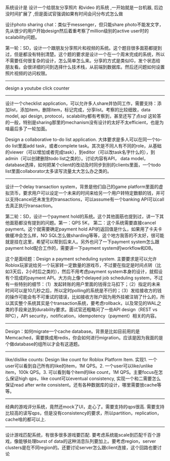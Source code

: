 系统设计是 设计一个给朋友分享照片 和video 的系统 ,一开始就是一台机器, 后边没时间扩展了 ,但是面试官强调如果有时间会问分布式怎么做

设计photo sharing chat：类似于messenger，但只能share photo不能发文字，先从很少的用户开始design然后着重考察了million级别的active user时的scalability问题。

第一轮：SD，设计一个跟朋友分享照片和视频的系统。这个题目很多面筋都提到过，但是都没有特别清楚。这个题的要求是设计一个在一个周末完成的系统，所以不需要任何很复杂的设计，怎么简单怎么来。分享的方式是类似IG，发个状态给朋友看。会很详细的问到选择什么技术栈，从前端到数据库。然后还问题如何设置照片视频的访问权限。

---
design a youtube click counter

---
设计一个checklist application，可以允许多人share并协同工作，需要支持：添加list，添加item，删除item，标记完成，分享list。考察的比较细致，data model, api design, protocol，scalability都有考察到，甚至还写了点sql
这轮答的一般，特别是sharing那里的mechanism没有设计的太好不太efficient，也是为啥最后多了一轮加面。

Design a collaborative to-do list application. 大体要求是多人可以在同一个to-do list里面add task，或者complete task。其次是不同人有不同的role，从基础的viewer（可以增加或者完成task），到editor（可以改task名字什么的），到admin（可以创建删除todo list之类的）。讨论内容有API， data model， database选择，如何把某个client的改动及时同步到别的clients里面，一个todo list里面collaborator太多读写流量太大怎么办之类的。

---
设计一个delay transaction system，背景是他们自己的game platform里面的虚拟货币，要求用户可以设定一个未来的时间来给另一个用户转特定数额的钱，并可以支持cancel还未发生的transactions，可以assume有一个banking API可以call去真正执行transaction。

第二轮：SD，设计一个payment hold的系统。这个其他面筋也提到过，讲一下其他面筋都没有提到的问题。第一：QPS 5K， 第二：这个系统需要直接cancel payment。这个就需要确定payment hold API的返回值是什么，如果用了卡夫卡做缓冲会怎么样，NO SQL怎么做sharding等等，这个地方我答的不太好，很可能就是挂在这里，希望可以帮到后来人。另外也问了一下payment system怎么跟payment hold配合工作的，需要讲一下payment system的workflow和DB。

这个是面经题：Design a payment scheduling system. 主要要求是可以允许Roblox玩家说给另一个玩家转一定数量的游戏币，不过要在指定是时间点转（比如3天后，2小时后之类的），然后不用考虑payment system本身的设计，就假设有个现成的payment API。大方向上像个delayed job scheduling system，不过有一些特别的细节：（1）发起转账的用户里面的钱得立马扣下；（2）指定的未来时间可以是10几秒之后，所以定时polling的系统是不行的；（3）发给接收方的钱的操作可能会有不可重试的错误，比如接收方账户因为用外挂被注销了什么的，所以其实整个系统其实是个transaction系统，要考虑rollback，以及常见的WAL之类的手段来达到durability要求。面试官还粗略问了一些API design（REST vs RPC），API security，notification，idempotency（payment）相关的内容。

---
Design：如何migrate一个cache database。背景是比如目前用的是Memcached，需要换成用redis，你会如何进行migration。应该是因为我面的是个做database的组所以才会有这道题。

---
like/dislike counts: Design like count for Roblox Platform Item. 实现1. 一个user可以看到自己所有的like的item，1M QPS。2. 一个user可以like/unlike item，100k QPS。3. 可以看到每个item的like count，1M QPS。主要focus在怎么保证high qps，like count可以eventual consistency, 实现一个和二需要怎么保证read after write consistent。还有各种数据库的设计，哪里需要放cache等等。

---
经典的游戏评分系统，竟然还mock了UI，走心了。需要支持的qps很高. 需要支持比较高的读写qps，但是没有consistency的要求，所以partition，replication，cache啥的都可以上.

---
设计游戏匹配系统，有很多很多游戏要匹配. 要考虑系统能scale到匹配千百个游戏，像能够处理burst of data的这种消息队列要加上。要考虑region，server clusters是在不同region的。还要讨论server怎么跟client连接，这个回路也要讨论